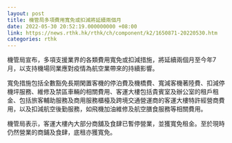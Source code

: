 ```yaml
---
layout: post
title: 機管局多項費用寬免或扣減將延續兩個月
date: 2022-05-30 20:52:19.000000000 +08:00
link: https://news.rthk.hk/rthk/ch/component/k2/1650871-20220530.htm
categories: rthk
---
```


機管局宣布，多項支援業界的各類費用寬免或扣減措施，將延續兩個月至今年7月，以支持機場同業應對疫情為航空業帶來的持續影響。

寬免措施包括全數豁免長期閑置客機的停泊費及機橋費、寬減客機著陸費、扣減停機坪服務、維修及禁區車輛的相關費用、客運大樓包括貴賓室及辦公室的租戶租金、包括旅客輔助服務及商用服務櫃檯及跨境交通營運商的客運大樓特許經營商費用，以及扣減航空後勤服務，如飛機加油維修及航空膳食服務等相關費用。

機管局表示，客運大樓內大部分商舖及食肆已暫停營業，並獲寬免租金。至於現時仍然營業的商鋪及食肆，底租亦獲寬免。
